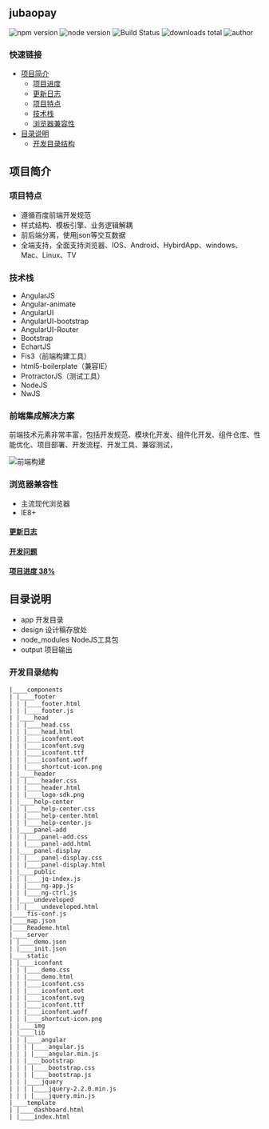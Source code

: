 ## jubaopay


![npm version](https://img.shields.io/npm/v/npm.svg)
![node version](https://img.shields.io/badge/node-v4.3.2-blue.svg)
![Build Status](https://img.shields.io/travis/twbs/bootstrap/master.svg)
![downloads total](https://img.shields.io/github/downloads/atom/atom/total.svg)
![author](https://img.shields.io/badge/author-yhtml5-blue.svg)

### 快速链接
- [项目简介](#项目简介)
    - [项目进度](https://github.com/yhtml5/FW-Dashboard/issues?q=%E4%BB%BB%E5%8A%A1+is%3Aopen)
    - [更新日志](https://github.com/yhtml5/FW-Dashboard/blob/master/changeLog.md)
    - [项目特点](#项目特点)
    - [技术栈](#技术栈)
    - [浏览器兼容性](#浏览器兼容性)
- [目录说明](#目录说明)
    - [开发目录结构](#开发目录结构)


## 项目简介

### 项目特点
  * 遵循百度前端开发规范
  * 样式结构、模板引擎、业务逻辑解耦
  * 前后端分离，使用json等交互数据
  * 全端支持，全面支持浏览器、IOS、Android、HybirdApp、windows、Mac、Linux、TV

### 技术栈

  * AngularJS
  * Angular-animate
  * AngularUI
  * AngularUI-bootstrap
  * AngularUI-Router
  * Bootstrap
  * EchartJS
  * Fis3（前端构建工具）
  * html5-boilerplate（兼容IE）
  * ProtractorJS（测试工具）
  * NodeJS
  * NwJS

### 前端集成解决方案

前端技术元素非常丰富，包括开发规范、模块化开发、组件化开发、组件仓库、性能优化、项目部署、开发流程、开发工具、兼容测试，

![前端构建](https://camo.githubusercontent.com/4c1358dc162d8b8e9594c771e5ecdde258670784/687474703a2f2f68746d6c6a732e62302e7570616979756e2e636f6d2f75706c6f6164732f313339383339343738313135352d515132303134303432352d312e706e67)


### 浏览器兼容性
  * 主流现代浏览器
  * IE8+


#### [更新日志](https://github.com/yhtml5/FW-Dashboard/blob/master/changeLog.md)
#### [开发问题](https://github.com/yhtml5/FW-Dashboard/blob/master/question.md)
#### [项目进度 38%](https://github.com/yhtml5/FW-Dashboard/issues?q=%E4%BB%BB%E5%8A%A1+is%3Aopen)


## 目录说明
  * app 开发目录
  * design 设计稿存放处
  * node_modules NodeJS工具包
  * output 项目输出

### 开发目录结构
```
|____components
| |____footer
| | |____footer.html
| | |____footer.js
| |____head
| | |____head.css
| | |____head.html
| | |____iconfont.eot
| | |____iconfont.svg
| | |____iconfont.ttf
| | |____iconfont.woff
| | |____shortcut-icon.png
| |____header
| | |____header.css
| | |____header.html
| | |____logo-sdk.png
| |____help-center
| | |____help-center.css
| | |____help-center.html
| | |____help-center.js
| |____panel-add
| | |____panel-add.css
| | |____panel-add.html
| |____panel-display
| | |____panel-display.css
| | |____panel-display.html
| |____public
| | |____jq-index.js
| | |____ng-app.js
| | |____ng-ctrl.js
| |____undeveloped
| | |____undeveloped.html
|____fis-conf.js
|____map.json
|____Reademe.html
|____server
| |____demo.json
| |____init.json
|____static
| |____iconfont
| | |____demo.css
| | |____demo.html
| | |____iconfont.css
| | |____iconfont.eot
| | |____iconfont.svg
| | |____iconfont.ttf
| | |____iconfont.woff
| | |____shortcut-icon.png
| |____img
| |____lib
| | |____angular
| | | |____angular.js
| | | |____angular.min.js
| | |____bootstrap
| | | |____bootstrap.css
| | | |____bootstrap.js
| | |____jquery
| | | |____jquery-2.2.0.min.js
| | | |____jquery.min.js
|____template
| |____dashboard.html
| |____index.html
```
